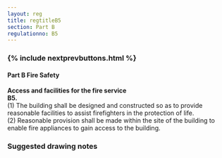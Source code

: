 ```yaml
---
layout: reg
title: regtitleB5
section: Part B
regulationno: B5
---
```


<div class="panel panel-primary">
  <div class="panel-heading">
    <h3 class="panel-title">
      {% include nextprevbuttons.html %}
        <h4>Part B Fire Safety</h4>
    </h3>
  </div>
  <div class="panel-body">
    <p>
        <strong>Access and facilities for the fire service</strong><br>
        <strong>B5.</strong><br>
            (1) The building shall be designed and constructed so as to provide reasonable facilities to assist firefighters in the protection of life.<br>
            (2) Reasonable provision shall be made within the site of the building to enable fire appliances to gain access to the building.
    </p>
  </div>
</div>



### Suggested drawing notes